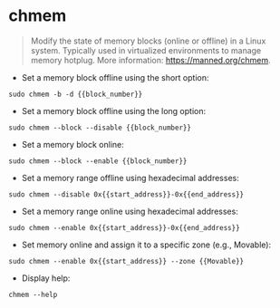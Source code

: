 # chmem

> Modify the state of memory blocks (online or offline) in a Linux system.
> Typically used in virtualized environments to manage memory hotplug.
> More information: <https://manned.org/chmem>.

- Set a memory block offline using the short option:

`sudo chmem -b -d {{block_number}}`

- Set a memory block offline using the long option:

`sudo chmem --block --disable {{block_number}}`

- Set a memory block online:

`sudo chmem --block --enable {{block_number}}`

- Set a memory range offline using hexadecimal addresses:

`sudo chmem --disable 0x{{start_address}}-0x{{end_address}}`

- Set a memory range online using hexadecimal addresses:

`sudo chmem --enable 0x{{start_address}}-0x{{end_address}}`

- Set memory online and assign it to a specific zone (e.g., Movable):

`sudo chmem --enable 0x{{start_address}} --zone {{Movable}}`

- Display help:

`chmem --help`
